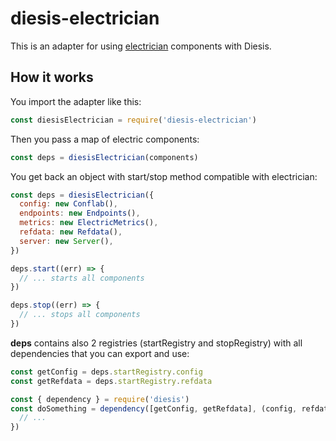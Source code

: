 diesis-electrician
==================
This is an adapter for using [electrician](https://github.com/tes/electrician) components with Diesis.

How it works
------------
You import the adapter like this:
```js
const diesisElectrician = require('diesis-electrician')
```
Then you pass a map of electric components:
```js
const deps = diesisElectrician(components)
```
You get back an object with start/stop method compatible with electrician:
```js
const deps = diesisElectrician({
  config: new Conflab(),
  endpoints: new Endpoints(),
  metrics: new ElectricMetrics(),
  refdata: new Refdata(),
  server: new Server(),
})

deps.start((err) => {
  // ... starts all components
})

deps.stop((err) => {
  // ... stops all components
})
```
**deps** contains also 2 registries (startRegistry and stopRegistry) with all dependencies that you can export and use:
```js
const getConfig = deps.startRegistry.config
const getRefdata = deps.startRegistry.refdata

const { dependency } = require('diesis')
const doSomething = dependency([getConfig, getRefdata], (config, refdata) => {
  // ...
})
```

